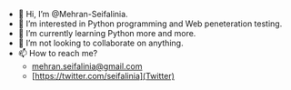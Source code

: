 - 👋 Hi, I’m @Mehran-Seifalinia.
- 👀 I’m interested in Python programming and Web peneteration testing.
- 🌱 I’m currently learning Python more and more.
- 💞️ I’m not looking to collaborate on anything.
- 📫 How to reach me?
  - mehran.seifalinia@gmail.com
  - [https://twitter.com/seifalinia](Twitter)

<!---
Mehran-Seifalinia/Mehran-Seifalinia is a ✨ special ✨ repository because its `README.md` (this file) appears on your GitHub profile.
You can click the Preview link to take a look at your changes.
--->
